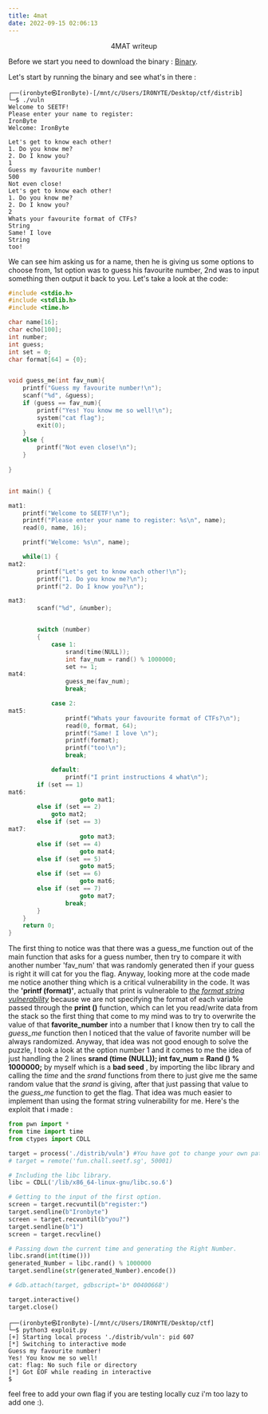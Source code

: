 ```yaml
---
title: 4mat
date: 2022-09-15 02:06:13
---
```

<center>

4MAT writeup

</center>

Before we start you need to download the binary : [Binary](https://drive.google.com/file/d/1aEIBERR7cK4nc75delbBU06If4xhW951/view?usp=sharing).

Let's start by running the binary and see what's in there : 

````console 
┌──(ironbyte㉿IronByte)-[/mnt/c/Users/IR0NYTE/Desktop/ctf/distrib]
└─$ ./vuln
Welcome to SEETF!
Please enter your name to register:
IronByte
Welcome: IronByte

Let's get to know each other!
1. Do you know me?
2. Do I know you?
1
Guess my favourite number!
500
Not even close!
Let's get to know each other!
1. Do you know me?
2. Do I know you?
2
Whats your favourite format of CTFs?
String
Same! I love
String
too!
````
We can see him asking us for a name, then he is giving us some options to choose from, 1st option was to guess his favourite number, 2nd was to input something then output it back to you.
Let's take a look at the code: 

````C
#include <stdio.h>
#include <stdlib.h>
#include <time.h>

char name[16];
char echo[100];
int number;
int guess;
int set = 0;
char format[64] = {0};


void guess_me(int fav_num){
    printf("Guess my favourite number!\n");
    scanf("%d", &guess);
    if (guess == fav_num){
        printf("Yes! You know me so well!\n");
	    system("cat flag");
        exit(0);
    }
    else {
        printf("Not even close!\n");
    }
       
}


int main() {

mat1:
    printf("Welcome to SEETF!\n");
    printf("Please enter your name to register: %s\n", name);
    read(0, name, 16);

    printf("Welcome: %s\n", name);

    while(1) {
mat2:
        printf("Let's get to know each other!\n");
        printf("1. Do you know me?\n");
        printf("2. Do I know you?\n");

mat3:
        scanf("%d", &number);


        switch (number)
        {
            case 1:
                srand(time(NULL));
                int fav_num = rand() % 1000000;
		        set += 1;
mat4:
                guess_me(fav_num);
                break;

            case 2:
mat5:
                printf("Whats your favourite format of CTFs?\n");
		        read(0, format, 64);
                printf("Same! I love \n");
		        printf(format);
                printf("too!\n");
                break;

            default:
                printf("I print instructions 4 what\n");
		if (set == 1)
mat6:
                    goto mat1;
		else if (set == 2)
		    goto mat2;
		else if (set == 3)
mat7:
                    goto mat3;
		else if (set == 4)
                    goto mat4;
		else if (set == 5)
                    goto mat5;
		else if (set == 6)
                    goto mat6;
		else if (set == 7)
                    goto mat7;
                break;
        }
    }
    return 0;
}
````

The first thing to notice was that there was a guess_me function out of the main function that asks for a guess number, then try to compare it with another number 'fav_num' that was randomly generated then if your guess is right it will cat for you the flag. Anyway, looking more at the code made me notice another thing which is a critical vulnerability in the code. It was the **'printf (format)'**, actually that print is vulnerable to [*the format string vulnerability*](https://web.ecs.syr.edu/~wedu/Teaching/cis643/LectureNotes_New/Format_String.pdf) because we are not specifying the format of each variable passed through the **print ()** function, which can let you read/write data from the stack so the first thing that come to my mind was to try to overwrite the value of that **favorite_number** into a number that I know then try to call the *guess_me* function then I noticed that the value of favorite number will be always randomized. Anyway, that idea was not good enough to solve the puzzle,  I took a look at the option number 1 and it comes to me the idea of just handling the 2 lines **srand (time (NULL)); int fav_num = Rand () % 1000000;** by myself which is a **bad seed** , by importing the libc library and calling the *time* and the *srand* functions from there to just give me the same random value that the *srand* is giving, after that just passing that value to the *guess_me* function to get the flag. That idea was much easier to implement than using the format string vulnerability for me.
Here's the exploit that i made :
````python
from pwn import *
from time import time
from ctypes import CDLL

target = process('./distrib/vuln') #You have got to change your own path of the binary.
# target = remote('fun.chall.seetf.sg', 50001)

# Including the libc library.
libc = CDLL('/lib/x86_64-linux-gnu/libc.so.6')

# Getting to the input of the first option.
screen = target.recvuntil(b"register:")
target.sendline(b"Ironbyte")
screen = target.recvuntil(b"you?")
target.sendline(b"1")
screen = target.recvline()

# Passing down the current time and generating the Right Number.
libc.srand(int(time()))
generated_Number = libc.rand() % 1000000  
target.sendline(str(generated_Number).encode()) 

# Gdb.attach(target, gdbscript='b* 00400668')

target.interactive()
target.close()
```` 

````console
┌──(ironbyte㉿IronByte)-[/mnt/c/Users/IR0NYTE/Desktop/ctf]
└─$ python3 exploit.py
[+] Starting local process './distrib/vuln': pid 607
[*] Switching to interactive mode
Guess my favourite number!
Yes! You know me so well!
cat: flag: No such file or directory
[*] Got EOF while reading in interactive
$
````
feel free to add your own flag if you are testing locally cuz i'm too lazy to add one :).



